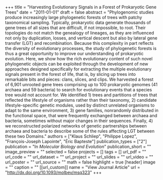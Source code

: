 +++
title = "Harvesting Evolutionary Signals in a Forest of Prokaryotic Gene Trees"
date = "2011-01-01"
draft = false
abstract = "Phylogenomic studies produce increasingly large phylogenetic forests of trees with patchy taxonomical sampling. Typically, prokaryotic data generate thousands of gene trees of all sizes that are difficult, if not impossible, to root. Their topologies do not match the genealogy of lineages, as they are influenced not only by duplication, losses, and vertical descent but also by lateral gene transfer (LGT) and recombination. Because this complexity in part reflects the diversity of evolutionary processes, the study of phylogenetic forests is thus a great opportunity to improve our understanding of prokaryotic evolution. Here, we show how the rich evolutionary content of such novel phylogenetic objects can be exploited through the development of new approaches designed specifically for extracting the multiple evolutionary signals present in the forest of life, that is, by slicing up trees into remarkable bits and pieces: clans, slices, and clips. We harvested a forest of 6,901 unrooted gene trees comprising up to 100 prokaryotic genomes (41 archaea and 59 bacteria) to search for evolutionary events that a species tree would not account for. We identified 1) trees and partitions of trees that reflected the lifestyle of organisms rather than their taxonomy, 2) candidate lifestyle-specific genetic modules, used by distinct unrelated organisms to adapt to the same environment, 3) gene families, nonrandomly distributed in the functional space, that were frequently exchanged between archaea and bacteria, sometimes without major changes in their sequences. Finally, 4) we reconstructed polarized networks of genetic partnerships between archaea and bacteria to describe some of the rules affecting LGT between these two Domains."
authors = ["Klaus Schliep", "Philippe Lopez", "François-Joseph Lapointe", "Éric Bapteste"]
publication_types = ["2"]
publication = "In *Molecular Biology and Evolution*"
publication_short = ""
image_preview = ""
selected = false
projects = []
tags = []
url_pdf = ""
url_code = ""
url_dataset = ""
url_project = ""
url_slides = ""
url_video = ""
url_poster = ""
url_source = ""
math = false
highlight = true
[header]
image = ""
caption = ""
[[url_custom]]
name = "View Journal Article"
url = "http://dx.doi.org/10.1093/molbev/msq323"
+++
